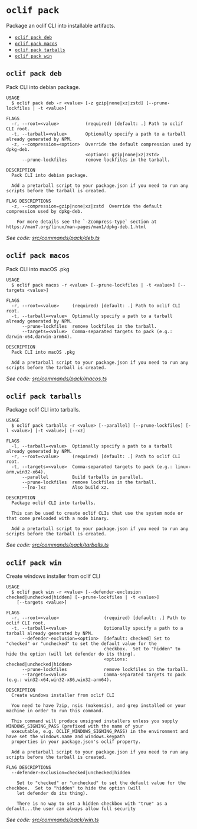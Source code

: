 # `oclif pack`

Package an oclif CLI into installable artifacts.

- [`oclif pack deb`](#oclif-pack-deb)
- [`oclif pack macos`](#oclif-pack-macos)
- [`oclif pack tarballs`](#oclif-pack-tarballs)
- [`oclif pack win`](#oclif-pack-win)

## `oclif pack deb`

Pack CLI into debian package.

```
USAGE
  $ oclif pack deb -r <value> [-z gzip|none|xz|zstd] [--prune-lockfiles | -t <value>]

FLAGS
  -r, --root=<value>          (required) [default: .] Path to oclif CLI root.
  -t, --tarball=<value>       Optionally specify a path to a tarball already generated by NPM.
  -z, --compression=<option>  Override the default compression used by dpkg-deb.
                              <options: gzip|none|xz|zstd>
      --prune-lockfiles       remove lockfiles in the tarball.

DESCRIPTION
  Pack CLI into debian package.

  Add a pretarball script to your package.json if you need to run any scripts before the tarball is created.

FLAG DESCRIPTIONS
  -z, --compression=gzip|none|xz|zstd  Override the default compression used by dpkg-deb.

    For more details see the `-Zcompress-type` section at https://man7.org/linux/man-pages/man1/dpkg-deb.1.html
```

_See code: [src/commands/pack/deb.ts](https://github.com/oclif/oclif/blob/4.20.2/src/commands/pack/deb.ts)_

## `oclif pack macos`

Pack CLI into macOS .pkg

```
USAGE
  $ oclif pack macos -r <value> [--prune-lockfiles | -t <value>] [--targets <value>]

FLAGS
  -r, --root=<value>     (required) [default: .] Path to oclif CLI root.
  -t, --tarball=<value>  Optionally specify a path to a tarball already generated by NPM.
      --prune-lockfiles  remove lockfiles in the tarball.
      --targets=<value>  Comma-separated targets to pack (e.g.: darwin-x64,darwin-arm64).

DESCRIPTION
  Pack CLI into macOS .pkg

  Add a pretarball script to your package.json if you need to run any scripts before the tarball is created.
```

_See code: [src/commands/pack/macos.ts](https://github.com/oclif/oclif/blob/4.20.2/src/commands/pack/macos.ts)_

## `oclif pack tarballs`

Package oclif CLI into tarballs.

```
USAGE
  $ oclif pack tarballs -r <value> [--parallel] [--prune-lockfiles] [-l <value>] [-t <value>] [--xz]

FLAGS
  -l, --tarball=<value>  Optionally specify a path to a tarball already generated by NPM.
  -r, --root=<value>     (required) [default: .] Path to oclif CLI root.
  -t, --targets=<value>  Comma-separated targets to pack (e.g.: linux-arm,win32-x64).
      --parallel         Build tarballs in parallel.
      --prune-lockfiles  remove lockfiles in the tarball.
      --[no-]xz          Also build xz.

DESCRIPTION
  Package oclif CLI into tarballs.

  This can be used to create oclif CLIs that use the system node or that come preloaded with a node binary.

  Add a pretarball script to your package.json if you need to run any scripts before the tarball is created.
```

_See code: [src/commands/pack/tarballs.ts](https://github.com/oclif/oclif/blob/4.20.2/src/commands/pack/tarballs.ts)_

## `oclif pack win`

Create windows installer from oclif CLI

```
USAGE
  $ oclif pack win -r <value> [--defender-exclusion checked|unchecked|hidden] [--prune-lockfiles | -t <value>]
    [--targets <value>]

FLAGS
  -r, --root=<value>                 (required) [default: .] Path to oclif CLI root.
  -t, --tarball=<value>              Optionally specify a path to a tarball already generated by NPM.
      --defender-exclusion=<option>  [default: checked] Set to "checked" or "unchecked" to set the default value for the
                                     checkbox.  Set to "hidden" to hide the option (will let defender do its thing).
                                     <options: checked|unchecked|hidden>
      --prune-lockfiles              remove lockfiles in the tarball.
      --targets=<value>              Comma-separated targets to pack (e.g.: win32-x64,win32-x86,win32-arm64).

DESCRIPTION
  Create windows installer from oclif CLI

  You need to have 7zip, nsis (makensis), and grep installed on your machine in order to run this command.

  This command will produce unsigned installers unless you supply WINDOWS_SIGNING_PASS (prefixed with the name of your
  executable, e.g. OCLIF_WINDOWS_SIGNING_PASS) in the environment and have set the windows.name and windows.keypath
  properties in your package.json's oclif property.

  Add a pretarball script to your package.json if you need to run any scripts before the tarball is created.

FLAG DESCRIPTIONS
  --defender-exclusion=checked|unchecked|hidden

    Set to "checked" or "unchecked" to set the default value for the checkbox.  Set to "hidden" to hide the option (will
    let defender do its thing).

    There is no way to set a hidden checkbox with "true" as a default...the user can always allow full security
```

_See code: [src/commands/pack/win.ts](https://github.com/oclif/oclif/blob/4.20.2/src/commands/pack/win.ts)_
